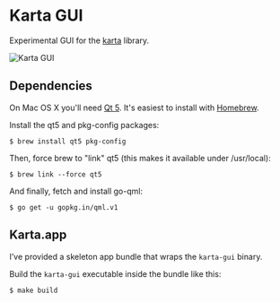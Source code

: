 # Karta GUI

Experimental GUI for the [karta](https://github.com/peterhellberg/karta) library.

![Karta GUI](http://assets.c7.se/skitch/Karta_QML-20140906-165833.png)

## Dependencies

On Mac OS X you'll need [Qt 5](https://qt-project.org/wiki/Qt_5.0).
It's easiest to install with [Homebrew](http://brew.sh/).

Install the qt5 and pkg-config packages:

    $ brew install qt5 pkg-config

Then, force brew to "link" qt5 (this makes it available under /usr/local):

    $ brew link --force qt5

And finally, fetch and install go-qml:

    $ go get -u gopkg.in/qml.v1

## Karta.app

I’ve provided a skeleton app bundle that wraps the `karta-gui` binary.

Build the `karta-gui` executable inside the bundle like this:

    $ make build
